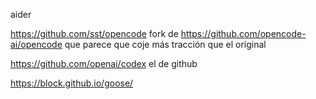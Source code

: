 aider

https://github.com/sst/opencode fork de https://github.com/opencode-ai/opencode que parece que coje más tracción que el original

https://github.com/openai/codex
el de github

https://block.github.io/goose/
